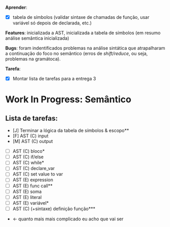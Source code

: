 **Aprender**:

- [x] tabela de símbolos (validar sintaxe de chamadas de função, usar variável só depois de declarada, etc.)

**Features**: inicializada a AST, inicializada a tabela de símbolos (em resumo análise semântica inicializada)

**Bugs**: foram indentificados problemas na análise sintática que atrapalharam a continuação do foco no semântico (erros de *shift/reduce*, ou seja, problemas na gramátoca). 

**Tarefa**:

- [x] Montar lista de tarefas para a entrega 3

# Work In Progress: Semântico

## Lista de tarefas:

- [J] Terminar a lógica da tabela de símbolos & escopo**
- [F] AST (C) input
- [M] AST (C) output
- [ ] AST (C) bloco*
- [ ] AST (C) if/else
- [ ] AST (C) while*
- [ ] AST (C) declare_var
- [ ] AST (C) set value to var
- [ ] AST (E) expression
- [ ] AST (E) func call**
- [ ] AST (E) soma
- [ ] AST (E) literal
- [ ] AST (E) variável*
- [ ] AST (C) (+sintaxe) definição função***

* <- quanto mais mais complicado eu acho que vai ser
